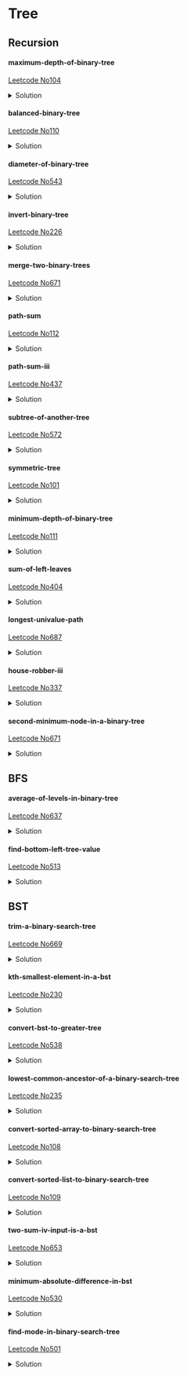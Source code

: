 # Tree
## **Recursion**
#### maximum-depth-of-binary-tree 
[Leetcode No104](https://leetcode.com/problems/maximum-depth-of-binary-tree/)
<details>
  <summary>Solution</summary>

1. Divide Conquer
```Python
class Solution:
    def maxDepth(self, root: TreeNode) -> int:
        if root is None:
            return 0
        return 1 + max(self.maxDepth(root.left), self.maxDepth(root.right))
```
2. Level Order
```Python
class Solution:
    def maxDepth(self, root: TreeNode) -> int:
        result = 0
        if not root:
            return result
        # use queue
        q = []
        q.append(root)
        while len(q) != 0:
            result=result+1
            for i in range(len(q)):
                r = q.pop(0)
                if r.left:
                    q.append(r.left)
                if r.right:
                    q.append(r.right)

        return result
```
</details>

#### balanced-binary-tree 
[Leetcode No110](https://leetcode.com/problems/balanced-binary-tree/)
<details>
  <summary>Solution</summary>

a height-balanced binary tree:  
a binary tree in which the left and right subtrees of **every** node differ in height by no more than 1.

1. 分治法，左边平衡 && 右边平衡 && 左右两边高度 <= 1，

```Python
class Solution:
    def isBalanced(self, root: TreeNode) -> bool:
    
        d, result= self.depth(root)
        return result
        
    def depth(self, root):
        
        if root is None:
            return 0, True

        depth_left, res_left=self.depth(root.left)
        depth_right, res_right=self.depth(root.right)
        
        dep=max(depth_left, depth_right)+1 
        result=res_left and res_right and abs(depth_left-depth_right)<2
        
        return dep, result
```

2. Interative-posorder??

```Python
class Solution:
    def isBalanced(self, root: TreeNode) -> bool:

        s = [[TreeNode(), -1, -1]]
        node, last = root, None
        while len(s) > 1 or node is not None:
            if node is not None:
                s.append([node, -1, -1])
                node = node.left
                if node is None:
                    s[-1][1] = 0
            else:
                peek = s[-1][0]
                if peek.right is not None and last != peek.right:
                    node = peek.right
                else:
                    if peek.right is None:
                        s[-1][2] = 0
                    last, dl, dr = s.pop()
                    if abs(dl - dr) > 1:
                        return False
                    d = max(dl, dr) + 1
                    if s[-1][1] == -1:
                        s[-1][1] = d
                    else:
                        s[-1][2] = d
        
        return True
```
</details>

#### diameter-of-binary-tree
[Leetcode No543](https://leetcode.com/problems/diameter-of-binary-tree/)
<details>
  <summary>Solution</summary>
  
</details>

#### invert-binary-tree
[Leetcode No226](https://leetcode.com/problems/invert-binary-tree/)
<details>
  <summary>Solution</summary>
  
</details>

#### merge-two-binary-trees
[Leetcode No671](https://leetcode.com/problems/merge-two-binary-trees/)
<details>
  <summary>Solution</summary>
  
</details>

#### path-sum
[Leetcode No112](https://leetcode.com/problems/path-sum/)
<details>
  <summary>Solution</summary>
  
</details>

#### path-sum-iii
[Leetcode No437](https://leetcode.com/problems/path-sum-iii/)
<details>
  <summary>Solution</summary>
  
</details>

#### subtree-of-another-tree
[Leetcode No572](https://leetcode.com/problems/subtree-of-another-tree/)
<details>
  <summary>Solution</summary>
  
</details>

#### symmetric-tree
[Leetcode No101](https://leetcode.com/problems/symmetric-tree/)
<details>
  <summary>Solution</summary>
  
</details>

#### minimum-depth-of-binary-tree
[Leetcode No111](https://leetcode.com/problems/minimum-depth-of-binary-tree/)
<details>
  <summary>Solution</summary>
  
</details>

#### sum-of-left-leaves
[Leetcode No404](https://leetcode.com/problems/sum-of-left-leaves/)
<details>
  <summary>Solution</summary>
  
</details>

#### longest-univalue-path
[Leetcode No687](https://leetcode.com/problems/longest-univalue-path/)
<details>
  <summary>Solution</summary>
  
</details>

#### house-robber-iii
[Leetcode No337](https://leetcode.com/problems/house-robber-iii/)
<details>
  <summary>Solution</summary>
  
</details>

#### second-minimum-node-in-a-binary-tree
[Leetcode No671](https://leetcode.com/problems/second-minimum-node-in-a-binary-tree/)
<details>
  <summary>Solution</summary>
  
</details>

## **BFS**

#### average-of-levels-in-binary-tree
[Leetcode No637](https://leetcode.com/problems/average-of-levels-in-binary-tree/)
<details>
  <summary>Solution</summary>
  
```python
class Solution:
    def averageOfLevels(self, root: TreeNode) -> List[float]:
        result = []
        if not root:
            return result
        # use queue to store each level
        q = []
        q.append(root)
        while len(q) != 0:
            num=len(q)
            level_v=0
            for i in range(num):
                r = q.pop(0)
                level_v+=r.val
                if r.left:
                    q.append(r.left)
                if r.right:
                    q.append(r.right)
            result.append(level_v/num)
                    
        return result
```
</details>

#### find-bottom-left-tree-value
[Leetcode No513](https://leetcode.com/problems/find-bottom-left-tree-value/)
<details>
  <summary>Solution</summary>
  
</details>

## **BST**
#### trim-a-binary-search-tree
[Leetcode No669](https://leetcode.com/problems/trim-a-binary-search-tree/)
<details>
  <summary>Solution</summary>
  
</details>

#### kth-smallest-element-in-a-bst
[Leetcode No230](https://leetcode.com/problems/kth-smallest-element-in-a-bst/)
<details>
  <summary>Solution</summary>
  
</details>

#### convert-bst-to-greater-tree
[Leetcode No538](https://leetcode.com/problems/convert-bst-to-greater-tree/)
<details>
  <summary>Solution</summary>
  
</details>

#### lowest-common-ancestor-of-a-binary-search-tree
[Leetcode No235](https://leetcode.com/problems/lowest-common-ancestor-of-a-binary-search-tree/)
<details>
  <summary>Solution</summary>
  
</details>

#### convert-sorted-array-to-binary-search-tree
[Leetcode No108](https://leetcode.com/problems/convert-sorted-array-to-binary-search-tree/)
<details>
  <summary>Solution</summary>
  
</details>

#### convert-sorted-list-to-binary-search-tree
[Leetcode No109](https://leetcode.com/problems/convert-sorted-list-to-binary-search-tree/)
<details>
  <summary>Solution</summary>
  
</details>

#### two-sum-iv-input-is-a-bst
[Leetcode No653](https://leetcode.com/problems/two-sum-iv-input-is-a-bst/)
<details>
  <summary>Solution</summary>
  
</details>

#### minimum-absolute-difference-in-bst
[Leetcode No530](https://leetcode.com/problems/minimum-absolute-difference-in-bst/)
<details>
  <summary>Solution</summary>
  
</details>

#### find-mode-in-binary-search-tree
[Leetcode No501](https://leetcode.com/problems/find-mode-in-binary-search-tree/)
<details>
  <summary>Solution</summary>
  
</details>